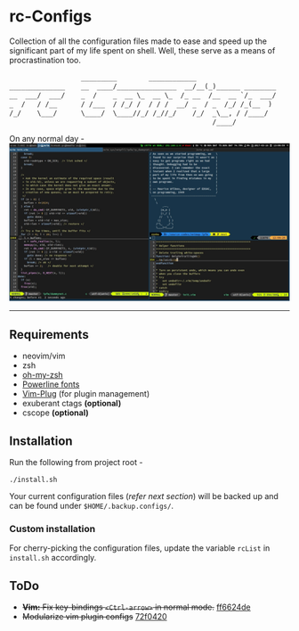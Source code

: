 # rc-Configs
Collection of all the configuration files made to ease and speed up the significant part of my life spent on shell. Well, these serve as a means of procrastination too.

```
                  _________        ____________
______________    __  ____/_______________  __/__(_)______ ________
__  ___/  ___/    _  /    _  __ \_  __ \_  /_ __  /__  __ `/_  ___/
_  /   / /__      / /___  / /_/ /  / / /  __/ _  / _  /_/ /_(__  )
/_/    \___/      \____/  \____//_/ /_//_/    /_/  _\__, / /____/
                                                   /____/
```

On any normal day - <br>
![Workspace-Selection](workspace-selection.png)

---

## Requirements
* neovim/vim
* zsh
* [oh-my-zsh](http://ohmyz.sh/)
* [Powerline fonts](https://github.com/powerline/fonts#powerline-fonts)
* [Vim-Plug](https://github.com/junegunn/vim-plug#installation) (for plugin management)
* exuberant ctags **(optional)**
* cscope **(optional)**

## Installation
Run the following from project root -
```
./install.sh
```
Your current configuration files (_refer next section_) will be backed up and can be found under `$HOME/.backup.configs/`.

### Custom installation
For cherry-picking the configuration files, update the variable `rcList` in `install.sh` accordingly.

## ToDo
* ~~**Vim:** Fix key-bindings `<Ctrl-arrow>` in normal mode.~~ [ff6624de](https://github.com/shivrai/dotfiles/commit/ff6624debacbb7cd1b467f74f1c534c616164df9)
* ~~Modularize vim plugin configs~~ [72f0420](https://github.com/shivrai/dotfiles/commit/72f0420303ba491c149ffe5f3d4bd81898467d3c)
